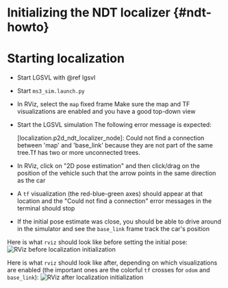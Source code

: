 Initializing the NDT localizer {#ndt-howto}
==============================

# Starting localization

* Start LGSVL with @ref lgsvl
* Start `ms3_sim.launch.py`
* In RViz, select the `map` fixed frame
Make sure the map and TF visualizations are enabled and you have a good top-down view
* Start the LGSVL simulation
The following error message is expected:

  [localization.p2d_ndt_localizer_node]: Could not find a connection between 'map' and 'base_link' because they are not part of the same tree.Tf has two or more unconnected trees.

* In RViz, click on "2D pose estimation" and then click/drag on the position of the vehicle such that the arrow points in the same direction as the car
* A `tf` visualization (the red-blue-green axes) should appear at that location and the "Could not find a connection" error messages in the terminal should stop
* If the initial pose estimate was close, you should be able to drive around in the simulator and see the `base_link` frame track the car's position

Here is what `rviz` should look like before setting the initial pose:
![RViz before localization initialization](images/avp_before_localization.png)

Here is what `rviz` should look like after, depending on which visualizations are enabled (the important ones are the colorful `tf` crosses for `odom` and `base_link`):
![RViz after localization initialization](images/avp_after_localization.png)
